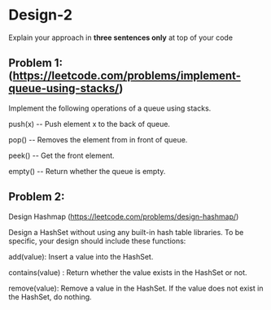 # Design-2

Explain your approach in **three sentences only** at top of your code


## Problem 1: (https://leetcode.com/problems/implement-queue-using-stacks/)

Implement the following operations of a queue using stacks.

push(x) -- Push element x to the back of queue.

pop() -- Removes the element from in front of queue.

peek() -- Get the front element.

empty() -- Return whether the queue is empty.


## Problem 2:
Design Hashmap (https://leetcode.com/problems/design-hashmap/)

Design a HashSet without using any built-in hash table libraries. To be specific, your design should include these functions:

add(value): Insert a value into the HashSet.

contains(value) : Return whether the value exists in the HashSet or not.

remove(value): Remove a value in the HashSet. If the value does not exist in the HashSet, do nothing.




